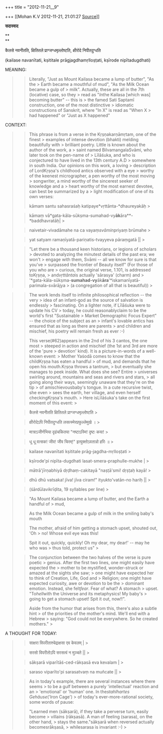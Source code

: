 +++
title = "2012-11-21__9"

+++
[[Mohan K.V	2012-11-21, 21:01:27 [Source](https://groups.google.com/g/sadaswada/c/eGwY0dFfzq8)]]



**सदास्वाद**  

**  
**

कैलसे नवनीतति, क्षितितले प्राग्जग्धमृल्लोष्टति, क्षीरोदे निपीतदुग्धति  

  

(kailase navanītati, kṣititale prāgjagdhamṛlloṣṭati, kṣīrode nipītadugdhati)

  

MEANING:

> 
> > Literally, "Just as Mount Kailasa became a lump of butter", "As the > Earth became a mouthful of mud", "As the Milk Ocean became a gulp of > milk". Actually, these are all in the 7th (locative) case, so they > read as "*In*the Kailasa \[which was\] becoming butter" -- this is > the famed Sati Saptamī construction, one of the most distinctive > idiomatic constructions of Sanskrit, where "In X" is read as "When X > had happened" or "Just as X happened"
> > 
> > 
> >   
> > 

CONTEXT:

> 
> > 
> > This phrase is from a verse in the Kṛṣṇakarṇāmṛtam, one of the finest > examples of intense devotion (bhakti) melding beautifully with > brilliant poetry. Little is known about the author of the work, a > saint named BilvamangalaSvāmi, who later took on the pen-name of > Līlāśuka, and who is conjectured to have lived in the 13th century A.D > somewhere in south India. Our opinions on this work, a loving > description of LordKṛṣṇa's childhood antics observed with a eye > worthy of the keenest micrographer, a pen worthy of the most moving > songwriter, a mind worthy of the sincerest seeker of knowledge and a > heart worthy of the most earnest devotee, can best be summarized by a > light modification of one of its own verses:
> > 
> > 
> >   
> > 
> > 
> > 
> > 
> > 
> > kāmam santu sahasraśaḥ katipaye*vṛttānta-*dhaureyakāḥ >
> 
> > 
> > 
> > kāmaṃ vā*gata-kāla-sūkṣma-sumahad-vy**āk**āra**-*baddhavratāḥ\| >
> 
> > 
> > 
> > naivetair-vivadāmahe na ca vayaṃ*svāmin*priyaṃ brūmahe >
> 
> > 
> > yat satyam ramaṇīyatā-pariṇatis-tvayyeva pāraṃgatā \|\| >
> 
> > 
> > 
> > 
> >   
> > 
> > 
> > "Let there be a thousand keen historians, or legions of scholars > devoted to analyzing the minutest details of the past era; we won't > engage with them, Svāmi -- all we know for sure is that you've > surpassed the frontier of Beauty itself" (For those of you who are > curious, the original verse, 1.101, is addressed toKṛṣṇa, > and*vṛttānta*is actually 'sārasya' (charm) and > '*gata-kāla-sūkṣma-**sumahad-vy**āk**āra**'*iskamanīyatā-parimala-svārājya > (a congregation of all that is beautiful)) >
> 

> 
> >   
> > 
> > 
> > The work lends itself to infinite philosophical reflection -- the very > idea of an infant-god as the source of salvation is endlessly > fascinating. On a lighter note, if Līlāśuka were to update his CV > today, he could reasonablyclaim to be the world's first "Sustainable > Market Demographic Focus Expert" -- the choice of the subject as an > infant's lovable antics has ensured that as long as there are parents > and children and mischief, his poetry will remain fresh as ever :-)
> > 
> > 
> >   
> > 
> > 
> > This verse(#62)appears in the 2nd of his 3 cantos, the one most > steeped in action and mischief (the 1st and 3rd are more of the 'pure > devotion' kind). It is a picture-in-words of a well-known event: > Mother Yaśodā comes to know that the childKṛṣṇa has eaten a handful > of mud, and demands that he open his mouth.Kṛṣṇa throws a tantrum, > but eventually she manages to peek inside. What does she see? Entire > universes swirling around, mountains and seas and rivers and stars, > all going along their ways, seemingly unaware that they're on the tip > of amischievousbaby's tongue. In a cute recursive twist, she even > sees the earth, her village, and even herself checkingKṛṣṇa's mouth. > Here isLīlāśuka's take on the first moment of this event: >
> 
> > 
> >   
> > 
> > 
> > 
> > कैलसे नवनीतति क्षितितले प्राग्जग्धमृल्लोष्टति >
> 
> > 
> > क्षीरोदेऽपि निपीतदुग्धति लसत्स्मेरप्रफुल्लेमुखे । >
> 
> > 
> > मात्राऽजीर्णभिया दृढंचकितया "नष्टाऽस्मि! दृष्टः कया! >
> 
> > 
> > धू धू वत्सक! जीव! जीव चिरम्!" इत्युक्तोऽवतान्नो हरिः ॥ >
> 
> > 
> >   
> > 
> > 
> > 
> > kailase navanītati kṣititale prāg-jagdha-mṛlloṣṭati >
> 
> > 
> > kṣīrode'pi nipīta-dugdhati lasat-smera-praphulle-mukhe \| >
> 
> > 
> > mātrā'jīrṇabhiyā dṛḍhaṃ-cakitayā "naṣṭā'smi! dṛṣṭaḥ kayā! >
> 
> > 
> > dhū dhū vatsaka! jīva! jīva ciram!" ityukto'vatān-no hariḥ \|\| >
> 
> > 
> > 
> >   
> > 
> > 
> > (śārdūlavikrīḍita, 19 syllables per line) >
> 
> > 
> > 
> > 
> > 
> > 
> > "As Mount Kailasa became a lump of butter, and the Earth a handful of > mud,
> > 
> > 
> > As the Milk Ocean became a gulp of milk in the smiling baby's mouth
> > 
> > 
> > The mother, afraid of him getting a stomach upset, shouted out, 'Oh > no! Whose evil eye was this!
> > 
> > 
> > Spit it out, quickly, quickly! Oh my dear, my dear!' -- may he who was > thus told, protect us" >
> 
> > 
> >   
> > 
> > 
> > 
> > 
> > The conjunction between the two halves of the verse is pure poetic > genius. After the first two lines, one might easily have expected the > mother to be mystified, wonder-struck or amazed at the sights she saw; > one might have expected her to think of Creation, Life, God and > Religion; one might have expected curiosity, awe or devotion to be the > dominant emotion. Instead, she felt*fear*. Fear of what? A stomach > upset. "To*hell*with the Universe and its metaphysics! My baby's > going to get a stomach upset! Spit it out, now!!".
> > 
> > 
> >   
> > 
> > 
> > Aside from the humor that arises from this, there's also a subtle hint > of the priorities of the mother's mind. We'll end with a Hebrew > saying: "God could not be everywhere. So he created mothers." >
> 
> > 
> > 
> > 
> >   
> > 

A THOUGHT FOR TODAY:

> 
> > 
> > 
> > 
> > 
> > 
> > 
> > 
> >   
> > 
> > 
> > 
> > 
> > 
> > 
> > साक्षरा विपरीताश्चेद्राक्षसा एव केवलम् \| >
> 
> > 
> > सरसो विपरीतोऽपि सरसत्वं न मुञ्चते \|\| >
> 
> > 
> > 
> > 
> > 
> > 
> > 
> > 
> > 
> > 
> >   
> > 
> > 
> > 
> > 
> > 
> > 
> > 
> > 
> > 
> > 
> > 
> > 
> > sākṣarā viparītāś-ced-rākṣasā eva kevalam \| >
> 
> > 
> > saraso viparīto'pi sarasatvaṃ na muñcate \|\| >
> 
> > 
> > 
> >   
> > 
> > 
> > 
> > 
> > 
> > 
> > 
> > 
> > 
> > 
> > 
> > 
> > 
> > 
> > 
> > 
> > 
> > As in today's example, there are several instances where there seems > to be a gulf between a purely 'intellectual' reaction and an > 'emotional' or 'human' one. In the*stahlhartes Gehäuse*('Iron Cage') > of today's ever-more-rational society, some words of pause:
> > 
> > 
> >   
> > 
> > 
> > "Learned men (sākṣarā), if they take a perverse turn, easily become > villains (rākṣasā). A man of feeling (sarasa), on the other hand, > stays the same."sākṣarā when reversed actually becomesrākṣasā, > whilesarasa is invariant :-) >
> 
> > 
> > 
> > 

